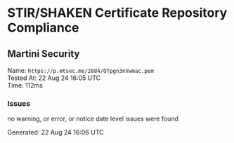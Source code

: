 # STIR/SHAKEN Certificate Repository Compliance

## Martini Security

Name: `https://p.mtsec.me/2884/OTpgn3nVwmac.pem`\
Tested At: 22 Aug 24 16:05 UTC\
Time: 112ms

### Issues

no warning, or error, or notice date level issues were found

Generated: 22 Aug 24 16:06 UTC